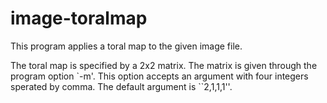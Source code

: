 # image-toralmap
This program applies a toral map to the given image file.

The toral map is specified by a 2x2 matrix.
The matrix is given through the program option `-m'.
This option accepts an argument with four integers sperated by comma.
The default argument is ``2,1,1,1''.
